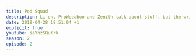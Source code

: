 ```yaml
---
title: Pod Squad
description: Li-en, ProWeeaboo and Zenith talk about stuff, but the writer hasn't listened yet so doesn't really know.
date: 2019-04-28 18:51:04 +1
explicit: true
youtube: saYhzSQuXrk
season: 2
episode: 2
---
```

